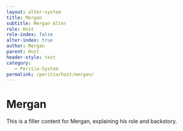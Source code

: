```yaml
---
layout: alter-system
title: Mergan
subtitle: Mergan Alter
role: Host
role-index: false
alter-index: true
author: Mergan
parent: Host
header-style: text
category:
   - Peritia-System
permalink: /peritia/host/mergan/
---
```

# Mergan
This is a filler content for Mergan, explaining his role and backstory.
